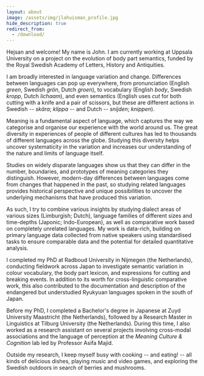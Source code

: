 ```yaml
---
layout: about
image: /assets/img/jlahuisman_profile.jpg
hide_description: true
redirect_from:
  - /download/
---
```


<!--author-->

Hejsan and welcome! My name is John. I am currently working at Uppsala University on a project on the evolution of body part semantics, funded by the Royal Swedish Academy of Letters, History and Antiquities.

I am broadly interested in language variation and change. Differences between languages can pop up everywhere, from pronunciation (English *green*, Swedish *grön*, Dutch *groen*), to vocabulary (English *body*, Swedish *kropp*, Dutch *lichaam*), and even semantics (English uses *cut* for both cutting with a knife and a pair of scissors, but these are different actions in Swedish -- *skära*; *klippa* -- and Dutch -- *snijden*; *knippen*).

Meaning is a fundamental aspect of language, which captures the way we categorise and organise our experience with the world around us. The great diversity in experiences of people of different cultures has led to thousands of different languages across the globe. Studying this diversity helps uncover systematicity in the variation and increases our understanding of the nature and limits of language itself. 

Studies on widely disparate languages show us that they can differ in the number, boundaries, and prototypes of meaning categories they distinguish. However, modern-day differences between languages come from changes that happened in the past, so studying related languages provides historical perspective and unique possibilities to uncover the underlying mechanisms that have produced this variation. 

As such, I try to combine various insights by studying dialect areas of various sizes (Limburgish; Dutch), language families of different sizes and time-depths (Japonic; Indo-European), as well as comparative work based on completely unrelated languages. My work is data-rich, building on primary language data collected from native speakers using standardised tasks to ensure comparable data and the potential for detailed quantitative analysis.

I completed my PhD at Radboud University in Nijmegen (the Netherlands), conducting fieldwork across Japan to investigate semantic variation in colour vocabulary, the body part lexicon, and expressions for cutting and breaking events. In addition to its worth for cross-linguistic comparative work, this also contributed to the documentation and description of the endangered but understudied Ryukyuan languages spoken in the south of Japan.

Before my PhD, I completed a Bachelor's degree in Japanese at Zuyd University Maastricht (the Netherlands), followed by a Research Master in Linguistics at Tilburg University (the Netherlands). During this time, I also worked as a research assistant on several projects involving cross-modal associations and the language of perception at the *Meaning Culture & Cognition* lab led by Professor Asifa Majid.

Outside my research, I keep myself busy with cooking -- and eating! -- all kinds of delicious dishes, playing music and video games, and exploring the Swedish outdoors in search of berries and mushrooms.
